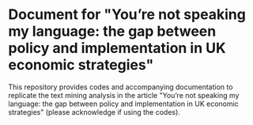 
# Document for "You’re not speaking my language: the gap between policy and implementation in UK economic strategies"

This repository provides codes and accompanying documentation to replicate the text mining analysis in the article "You’re not speaking my language: the gap between policy and implementation in UK economic strategies" (please acknowledge if using the codes).
